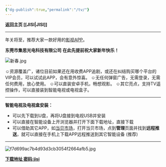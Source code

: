```yaml
---
{"dg-publish":true,"permalink":"/tv/"}
---
```



**返回主页 [[JISI\|JISI]]**

---
年关将至，推荐大家一款好用的[影视APP](https://jisi.lanzout.com/iOaf50iskw6f)。

**东莞市集思光电科技有限公司**
    **在此先提前祝大家新年快乐！**

![新春.jpg](https://armtc.jisi.ga/i/2022/12/16/p9y4cn-1.jpg)


☺资源覆盖广，诸位目前如果还在用收费APP追剧，或还在纠结购买哪个平台的VIP会员，可以试试此APP，会有意外惊喜。
☺无任何弹窗广告，无需登录，无需任何费用，放心使用。
☺可以直装安卓手机，畅想观影。
☺其它亮点，支持TV遥控操作，可以直接装到智能电视或电视盒子。


---
**智能电视及电视盒安装：**
- 可以先下载到U盘，再将U盘接到电视USB并安装
- 可以直接在智能设备上开浏览器并打开下面下载地址，直接下载
- 可以借助其它APP，如[当贝市场](https://jisi.lanzout.com/i2ohd0islm3i)，打开当贝市场，点到**管理**页面并找到**远程推送**，就可以直接在手机上下载APP远程推送到其它智能设备 (推荐)

---

![f7d699ac7b4d93d3cb3054f2664afb5.jpg](https://armtc.jisi.ga/i/2022/12/16/godzck-1.jpg)

**[下载地址 密码:jisi](https://jisi.lanzout.com/b012sqb4d)**

